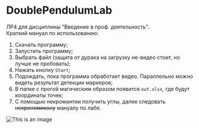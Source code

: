 # DoublePendulumLab
ЛР4 для дисциплины "Введение в проф. деятельность".<br>
Краткий мануал по использованию:
1. Скачать программу;
2. Запустить программу;
3. Выбрать файл (защита от дурака на загрузку не-видео стоит, но лучше не пробовать);
4. Нажать кнопку `Start`;
5. Подождать, пока программа обработает видео. Параллельно можно видеть результат детекции маркеров;
6. В папке с прогой магическим образом появится `out.xlsx`, где будут координаты точек;
7. С помощью некромантии получить углы, далее следовать ~~некрономикону~~ мануалу по лабе.

![This is an image](https://i.ibb.co/TLRRR8R/Nyan-Cat-1.gif)
